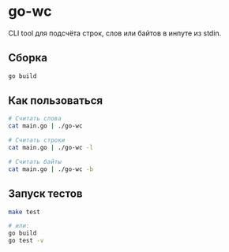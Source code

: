# go-wc

CLI tool для подсчёта строк, слов или байтов в инпуте из stdin.

## Сборка

```bash
go build
```

## Как пользоваться

```bash
# Считать слова
cat main.go | ./go-wc

# Считать строки
cat main.go | ./go-wc -l

# Считать байты
cat main.go | ./go-wc -b
```

## Запуск тестов

```bash
make test

# или:
go build
go test -v
```